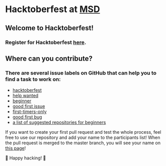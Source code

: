 # Hacktoberfest at [MSD](https://www.msd.cz/)

## Welcome to Hacktoberfest!

### Register for Hacktoberfest [here](https://hacktoberfest.digitalocean.com/).

## Where can you contribute?
### There are several issue labels on GitHub that can help you to find a task to work on:
* [hacktoberfest](https://github.com/search?l=&o=desc&q=label%3Ahacktoberfest+state%3Aopen&s=updated&type=Issues)
* [help wanted](https://github.com/search?q=label%3A%22help+wanted%22+state%3Aopen&type=Issues)
* [beginner](https://github.com/search?q=label%3Abeginner+state%3Aopen&type=Issues)
* [good first issue](https://github.com/search?o=desc&q=label%3A%22good+first+issue%22+state%3Aopen&s=created&type=Issues)
* [first-timers-only](https://github.com/search?p=1&q=label%3A%22first-timers-only%22+state%3Aopen&type=Issues)
* [good first bug](https://github.com/search?q=label%3A%22good+first+bug%22+state%3Aopen&type=Issues)
* [a list of suggested repositories for beginners](https://github.com/MunGell/awesome-for-beginners)

If you want to create your first pull request and test the whole process, feel free to use our repository and add your name to the participants list! When the pull request is merged to the master branch, you will see your name on [this page](https://msd-code-academy.github.io/hacktoberfest-2019-msd/)!

🎉 Happy hacking! 🎉
